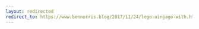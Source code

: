 ```yaml
---
layout: redirected
redirect_to: https://www.bennorris.blog/2017/11/24/lego-ninjago-with.html
---
```

